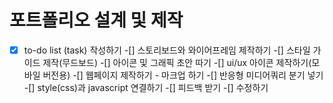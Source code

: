 # 포트폴리오 설계 및 제작

-[x] to-do list (task) 작성하기
-[] 스토리보드와 와이어프레임 제작하기
-[] 스타일 가이드 제작(무드보드)
-[] 아이콘 및 그래픽 초안 따기
-[] ui/ux 아이콘 제작하기(모바일 버전용)
-[] 웹페이지 제작하기 - 마크업 하기
-[] 반응형 미디어쿼리 분기 넣기
-[] style(css)과 javascript 연결하기
-[] 피드백 받기
-[] 수정하기
